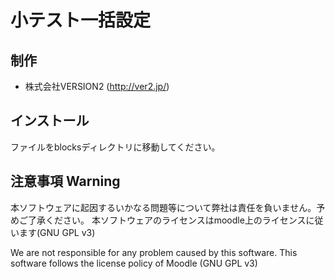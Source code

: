 # 小テスト一括設定

## 制作

- 株式会社VERSION2 (http://ver2.jp/)

## インストール

ファイルをblocksディレクトリに移動してください。

## 注意事項 Warning

本ソフトウェアに起因するいかなる問題等について弊社は責任を負いません。予めご了承ください。 本ソフトウェアのライセンスはmoodle上のライセンスに従います(GNU GPL v3)

We are not responsible for any problem caused by this software. This software follows the license policy of Moodle (GNU GPL v3)
